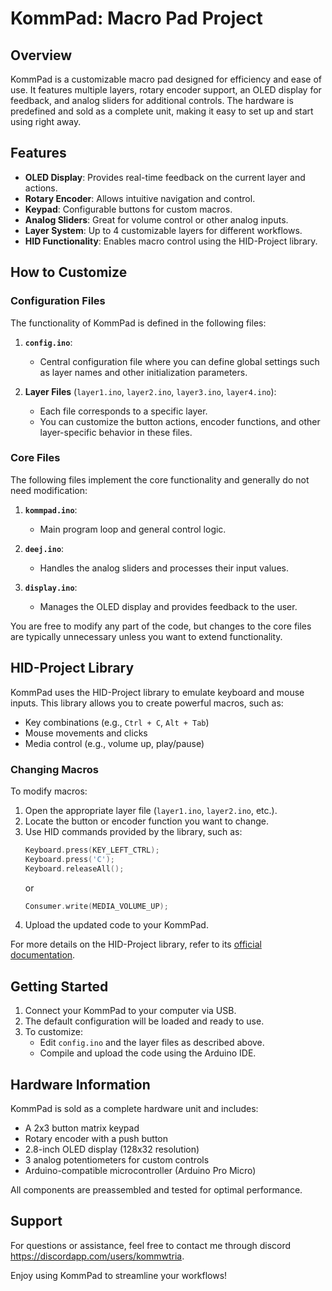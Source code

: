 # KommPad: Macro Pad Project

## Overview
KommPad is a customizable macro pad designed for efficiency and ease of use. It features multiple layers, rotary encoder support, an OLED display for feedback, and analog sliders for additional controls. The hardware is predefined and sold as a complete unit, making it easy to set up and start using right away.

## Features
- **OLED Display**: Provides real-time feedback on the current layer and actions.
- **Rotary Encoder**: Allows intuitive navigation and control.
- **Keypad**: Configurable buttons for custom macros.
- **Analog Sliders**: Great for volume control or other analog inputs.
- **Layer System**: Up to 4 customizable layers for different workflows.
- **HID Functionality**: Enables macro control using the HID-Project library.

## How to Customize
### Configuration Files
The functionality of KommPad is defined in the following files:

1. **`config.ino`**:
   - Central configuration file where you can define global settings such as layer names and other initialization parameters.

2. **Layer Files** (`layer1.ino`, `layer2.ino`, `layer3.ino`, `layer4.ino`):
   - Each file corresponds to a specific layer.
   - You can customize the button actions, encoder functions, and other layer-specific behavior in these files.

### Core Files
The following files implement the core functionality and generally do not need modification:

1. **`kommpad.ino`**:
   - Main program loop and general control logic.

2. **`deej.ino`**:
   - Handles the analog sliders and processes their input values.

3. **`display.ino`**:
   - Manages the OLED display and provides feedback to the user.

You are free to modify any part of the code, but changes to the core files are typically unnecessary unless you want to extend functionality.

## HID-Project Library
KommPad uses the HID-Project library to emulate keyboard and mouse inputs. This library allows you to create powerful macros, such as:

- Key combinations (e.g., `Ctrl + C`, `Alt + Tab`)
- Mouse movements and clicks
- Media control (e.g., volume up, play/pause)

### Changing Macros
To modify macros:
1. Open the appropriate layer file (`layer1.ino`, `layer2.ino`, etc.).
2. Locate the button or encoder function you want to change.
3. Use HID commands provided by the library, such as:
   ```cpp
   Keyboard.press(KEY_LEFT_CTRL);
   Keyboard.press('C');
   Keyboard.releaseAll();
   ```
   or
   ```cpp
   Consumer.write(MEDIA_VOLUME_UP);
   ```
4. Upload the updated code to your KommPad.

For more details on the HID-Project library, refer to its [official documentation](https://github.com/NicoHood/HID).

## Getting Started
1. Connect your KommPad to your computer via USB.
2. The default configuration will be loaded and ready to use.
3. To customize:
   - Edit `config.ino` and the layer files as described above.
   - Compile and upload the code using the Arduino IDE.

## Hardware Information
KommPad is sold as a complete hardware unit and includes:
- A 2x3 button matrix keypad
- Rotary encoder with a push button
- 2.8-inch OLED display (128x32 resolution)
- 3 analog potentiometers for custom controls
- Arduino-compatible microcontroller (Arduino Pro Micro)

All components are preassembled and tested for optimal performance.

## Support
For questions or assistance, feel free to contact me through discord https://discordapp.com/users/kommwtria.

Enjoy using KommPad to streamline your workflows!

